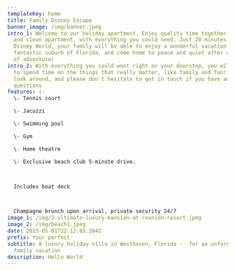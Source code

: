 ```yaml
---
templateKey: home
title: Family Disney Escape
banner_image: /img/banner.jpeg
intro_1: Welcome to our holiday apartment. Enjoy quality time together in a safe
  and clean apartment, with everything you could need. Just 20 minutes  from
  Disney World, your family will be able to enjoy a wonderful vacation in a
  fantastic suburb of Florida, and come home to peace and quiet after a full day
  of adventure!
intro_2: With everything you could want right on your doorstep, you will be able
  to spend time on the things that really matter, like family and fun! Take a
  look around, and please don't hesitate to get in touch if you have any
  questions
features: |-
  \- Tennis court

  \- Jacuzzi

  \- Swimming pool

  \- Gym

  \- Home theatre

  \- Exclusive beach club 5-minute drive.



  Includes boat deck



  Champagne brunch upon arrival, private security 24/7
image_1: /img/2.ultimate-luxury-mansion-at-reunion-resort.jpeg
image_2: /img/beach1.jpeg
date: 2015-05-01T22:12:03.284Z
prefix: Your perfect
subtitle: A luxury holiday villa in Westhaven, Florida -  for an unforgettable
  family vacation
description: Hello World
---
```

